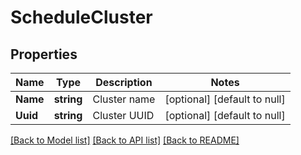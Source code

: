 # ScheduleCluster

## Properties
Name | Type | Description | Notes
------------ | ------------- | ------------- | -------------
**Name** | **string** | Cluster name | [optional] [default to null]
**Uuid** | **string** | Cluster UUID | [optional] [default to null]

[[Back to Model list]](../README.md#documentation-for-models) [[Back to API list]](../README.md#documentation-for-api-endpoints) [[Back to README]](../README.md)


